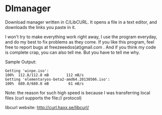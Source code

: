 Dlmanager
========
Download manager written in C/LibCURL. It opens a file in a text editor, and downloads the links you paste in it.

I won't try to make everything work right away, I use the program everyday, and do my best to fix problems as they come.
If you like this program, feel free to report bugs at freezeeedos(at)gmail.com .
And if you think my code is complete crap, you can also tell me. But you have to tell me why.

Sample Output:

    Getting 'winpe.iso':
    100%  112.8/112.8 mB        112 mB/s        
    Getting 'elementaryos-beta2-amd64.20130506.iso':
    100%  680.0/680.0 mB         61 mB/s
Note: the reason for such high speed is because I was transferring local files (curl supports the file:// protocol)

libcurl website:
http://curl.haxx.se/libcurl/
